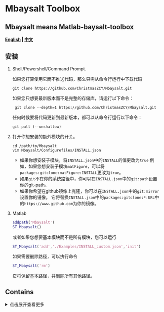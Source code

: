 <!--
 * @ -*- coding:UTF-8 -*-: 
 * @#########################: 
 * @Author: Christmas
 * @Date: 2023-09-18 21:13:00
 * @LastEditTime: 2024-02-22 11:30:13
 * @Description: 
-->

# Mbaysalt Toolbox

## Mbaysalt means Matlab-baysalt-toolbox

   **[English](README.md)  |  [中文](README_zh.md)**

## 安装

1. Shell/Powershell/Command Prompt.

   如果您打算使用它而不推送代码，那么只需从命令行运行中下载代码

   ```shell
   git clone https://github.com/ChristmasZCY/Mbaysalt.git
   ```

   如果您只想要最新版本而不是完整的存储库，请运行以下命令：

   ```shell
    git clone --depth=1 https://github.com/ChristmasZCY/Mbaysalt.git
   ```

   任何时候要将代码更新到最新版本，都可以从命令行运行以下命令：

   ```shell
   git pull (--unshallow)
   ```
2. 打开你想安装的额外模块的开关。

   ```shell
   cd /path/to/Mbaysalt
   vim Mbaysalt/Configurefiles/INSTALL.json
   ```

   - 如果你想安装子模块，将`INSTALL.json`中的`INSTALL`的值更改为`true`
     例如，如果您想安装子模块`matFigure`，可以将`packages:gitclone:matFigure:INSTALL`更改为`true`。
   - 如果`git`不在你的系统路径中，你可以在`INSTALL.json`中的`git:path`设置你的git-path。
   - 如果你希望在github镜像上克隆，你可以在`INSTALL.json`中的`git:mirror`设置你的镜像。
     它将替换`INSTALL.json`中的`packages:gitclone:*:URL`中的`https://www.github.com`为你的镜像。
3. Matlab

   ```matlab
   addpath('Mbaysalt')
   ST_Mbaysalt()
   ```

   或者如果您想要基本模块而不是所有模块，您可以运行

   ```matlab
   ST_Mbaysalt('add','./Examples/INSTALL_custom.json','init')
   ```
   如果需要删除路径，可以执行命令

   ```matlab
   ST_Mbaysalt('rm')
   ```

   它将保留基本路径，并删除所有其他路径。

## Contains

<details> <summary> 点击展开查看更多</summary>

- [Mbaysalt](https://github.com/ChristmasZCY/Mbaysalt)
- [matFigure](https://github.com/SiqiLiOcean/matFigure)
- [matFVCOM](https://github.com/SiqiLiOcean/matFVCOM)
- [matNC](https://github.com/SiqiLiOcean/matNC)
- [matWRF](https://github.com/SiqiLiOcean/matWRF)
- [HYCOM2FVCOM](https://github.com/SiqiLiOcean/HYCOM2FVCOM)
- [WRF2FVCOM](https://github.com/SiqiLiOcean/WRF2FVCOM)
- [OceanData](https://github.com/SiqiLiOcean/OceanData)
- [FVCOM_NML](https://github.com/SiqiLiOcean/FVCOM_NML)
- [Course](https://github.com/SiqiLiOcean/Course)
- [nctoolbox](https://github.com/nctoolbox/nctoolbox)
- [CDT](https://github.com/chadagreene/CDT)
- [vtkToolbox](https://ww2.mathworks.cn/matlabcentral/fileexchange/94993-vtktoolbox)
- [TMDToolbox_v2_5](https://github.com/EarthAndSpaceResearch/TMD_Matlab_Toolbox_v2.5)
- [TMDToolbox_v3_0](https://github.com/chadagreene/Tide-Model-Driver)
- [kmz2struct](https://github.com/njellingson/kmz2struct)
- [inpolygons-pkg](https://ww2.mathworks.cn/matlabcentral/fileexchange/7187-inpolygons)
- [JSONLab](https://ww2.mathworks.cn/matlabcentral/fileexchange/33381-jsonlab)
- [OceanMesh2D](https://github.com/CHLNDDEV/OceanMesh2D.git)
- [ann_wrapper](https://github.com/shaibagon/ann_wrapper.git)
- [ZoomPlot](https://github.com/iqiukp/ZoomPlot-MATLAB)
- [htool](https://github.com/SiqiLiOcean/htool)
- [export_fig](https://ww2.mathworks.cn/matlabcentral/fileexchange/23629-export_fig/)
- [plot_google_map](https://ww2.mathworks.cn/matlabcentral/fileexchange/27627-zoharby-plot_google_map)
- [genpath2](https://github.com/ssordopalacios/matlab-genpath2)
- [irfu-matlab](https://github.com/irfu/irfu-matlab)
- [WW3-tools](https://github.com/NOAA-EMC/WW3-tools)
- [funcsign](https://gitee.com/iam002/funcsign)
- [kml-toolbox](https://github.com/theolivenbaum/kml-toolbox)
- [MATLAB-PLOT-CHEAT-SHEET](https://github.com/slandarer/MATLAB-PLOT-CHEAT-SHEET)
- [matlabPlotCheatsheet](https://github.com/peijin94/matlabPlotCheatsheet)
- [visualization-cheat-sheet](https://github.com/mathworks/visualization-cheat-sheet)
- [googleearthtoolbox](https://github.com/sverhoeven/googleearthtoolbox)
- [mitgcm_toolbox](https://github.com/seamanticscience/mitgcm_toolbox)
- [ParforProgMon](https://github.com/fsaxen/ParforProgMon)

- [m_map](https://www.eoas.ubc.ca/~rich/map.html)
- [t_tide](https://www.eoas.ubc.ca/~rich/#T_Tide)
- [gshhs](https://www.ngdc.noaa.gov/mgg/shorelines/gshhs.html)
- [etopo1](https://www.ngdc.noaa.gov/mgg/global/global.html)
- [ETOPO1_Bed_g_gmt4](https://www.ngdc.noaa.gov/mgg/global/relief/ETOPO1/data/bedrock/grid_registered/netcdf/ETOPO1_Bed_g_gmt4.grd.gz)
- [ETOPO1_Ice_g_gmt4](https://www.ngdc.noaa.gov/mgg/global/relief/ETOPO1/data/ice_surface/grid_registered/netcdf/ETOPO1_Ice_g_gmt4.grd.gz)
- [seawater](https://www.cmar.csiro.au/datacentre/ext_docs/seawater.html)
- [GSW Oceanographic Toolbox](http://www.teos-10.org/software.htm)
- [WindRose](https://dpereira.asempyme.com/windrose/)
- [mexcdf](https://mexcdf.sourceforge.net/index.php)
- [DHIMIKE](https://github.com/DHI/DHI-MATLAB-Toolbox/)
- [dace](https://www.omicron.dk/dace.html)

- [cprintf](https://www.mathworks.com/matlabcentral/fileexchange/24093-cprintf-display-formatted-colored-text-in-the-command-window)
- [INI](https://ww2.mathworks.cn/matlabcentral/fileexchange/55766-ini)
- [struct2ini](https://ww2.mathworks.cn/matlabcentral/fileexchange/22079-struct2ini)
- [inifile](https://ww2.mathworks.cn/matlabcentral/fileexchange/2976-inifile)
- [iniconfig](https://ww2.mathworks.cn/matlabcentral/fileexchange/24992-ini-config)
- [MITgcmTools](https://github.com/MITgcm/MITgcm/tree/master/utils/matlab)
- [LanczosFilter](https://ww2.mathworks.cn/matlabcentral/fileexchange/14041-lanczosfilter-m)
- [ellipse](https://ww2.mathworks.cn/matlabcentral/fileexchange/289-ellipse-m)
- [genpath_exclude](https://ww2.mathworks.cn/matlabcentral/fileexchange/22209-genpath_exclude)
- [taylordiagram](https://ww2.mathworks.cn/matlabcentral/fileexchange/20559-taylor-diagram)
- [guillaumemaze](http://code.google.com/p/guillaumemaze/)
- [perfectPolarPlot](https://ww2.mathworks.cn/matlabcentral/fileexchange/73967-perfect-polar-plots)
- [LIRSC](https://ww2.mathworks.cn/matlabcentral/fileexchange/71491-largest-inscribed-rectangle-square-or-circle)
- [kriging](https://ww2.mathworks.cn/matlabcentral/fileexchange/29025-ordinary-kriging)
- [variogramfit](https://ww2.mathworks.cn/matlabcentral/fileexchange/25948-variogramfit)
- [IDW](https://ww2.mathworks.cn/matlabcentral/fileexchange/24477-inverse-distance-weight)
- [dace](https://www.omicron.dk/dace.html)
- [KrigingToolbox](https://ww2.mathworks.cn/matlabcentral/fileexchange/59960-krigingtoolbox)
- [utm2deg](https://www.mathworks.com/matlabcentral/fileexchange/10914-utm2deg)
- [Spiral diagram](https://www.mathworks.com/matlabcentral/fileexchange/164966-spiral-diagram)
- [plotyyy](https://ww2.mathworks.cn/matlabcentral/fileexchange/1017-plotyyy)
- [New Desktop for MATLAB (Beta)](https://www.mathworks.com/matlabcentral/fileexchange/119593-new-desktop-for-matlab-beta)
- [parfor_progress](https://ww2.mathworks.cn/matlabcentral/fileexchange/32101-progress-monitor-progress-bar-that-works-with-parfor?s_tid=srchtitle)
- [parfor_progressbar](https://ww2.mathworks.cn/matlabcentral/fileexchange/53773-parfor_progressbar)

</details>
